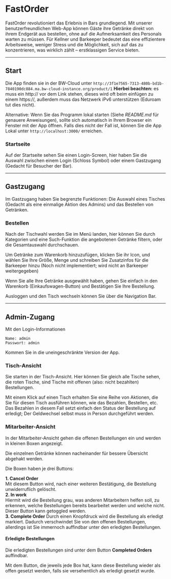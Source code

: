 
# FastOrder

FastOrder revolutioniert das Erlebnis in Bars grundlegend. Mit unserer benutzerfreundlichen Web-App können Gäste ihre Getränke direkt von ihrem Endgerät aus bestellen, ohne auf die Aufmerksamkeit des Personals warten zu müssen. Für Kellner und Barkeeper bedeutet das eine effizientere Arbeitsweise, weniger Stress und die Möglichkeit, sich auf das zu konzentrieren, was wirklich zählt – erstklassigen Service bieten.

---

## Start

Die App finden sie in der BW-Cloud unter ```http://3f1e7565-7313-480b-bd1b-7840190dc884.ma.bw-cloud-instance.org/product/1``` **Hierbei beachten:** es muss ein http:// vor dem Link stehen, dieses wird oft beim einfügen zu einem https://, außerdem muss das Netzwerk iPv6 unterstützen (Eduroam tut dies nicht).  

Alternative: Wenn Sie das Programm lokal starten (Siehe _README.md_ für genauere Anweisungen), sollte sich automatisch in Ihrem Browser ein Fenster mit der App öffnen. Falls dies nicht der Fall ist, können Sie die App Lokal unter ```http://localhost:3000/``` erreichen.

### Startseite

Auf der Startseite sehen Sie einen Login-Screen, hier haben Sie die Auswahl zwischen einem Login (Schloss Symbol) oder einem Gastzugang (Gedacht für Besucher der Bar).

--- 

## Gastzugang

Im Gastzugang haben Sie begrenzte Funktionen: Die Auswahl eines Tisches (Gedacht als eine einmalige Aktion des Admins) und das Bestellen von Getränken.

### Bestellen

Nach der Tischwahl werden Sie im Menü landen, hier können Sie durch Kategorien und eine Such-Funktion die angebotenen Getränke filtern, oder die Gesamtauswahl durchschauen.

Um Getränke zum Warenkorb hinzuzufügen, klicken Sie ihr Icon, und wählen Sie Ihre Größe, Menge und schreiben Sie Zusatzinfos für die Barkeeper hinzu (Noch nicht implementiert; wird nicht an Barkeeper weitergegeben)

Wenn Sie alle Ihre Getränke ausgewählt haben, gehen Sie einfach in den Warenkorb (Einkaufswagen-Button) und Bestätigen Sie Ihre Bestellung.

Ausloggen und den Tisch wechseln können Sie über die Navigation Bar.

---

## Admin-Zugang

Mit den Login-Informationen 
```text
Name: admin
Passwort: admin 
```
Kommen Sie in die uneingeschränkte Version der App.

### Tisch-Ansicht

Sie starten in der Tisch-Ansicht. Hier können Sie gleich alle Tische sehen, die roten Tische, sind Tische mit offenen (also: nicht bezahlten) Bestellungen.

Mit einem Klick auf einen Tisch erhalten Sie eine Reihe von Aktionen, die Sie für diesen Tisch ausführen können, wie das Bezahlen, Bestellen, etc.  
Das Bezahlen in diesem Fall setzt einfach den Status der Bestellung auf erledigt; Der Geldwechsel selbst muss in Person durchgeführt werden.

### Mitarbeiter-Ansicht

In der Mitarbeiter-Ansicht gehen die offenen Bestellungen ein und werden in kleinen Boxen angezeigt.

Die einzelnen Getränke können nacheinander für bessere Übersicht abgehakt werden.

Die Boxen haben je drei Buttons:

**1. Cancel Order**  
Mit diesem Button wird, nach einer weiteren Bestätigung, die Bestellung unwiderruflich gelöscht.  
**2. In work**  
Hiermit wird die Bestellung grau, was anderen Mitarbeitern helfen soll, zu erkennen, welche Bestellungen bereits bearbeitet werden und welche nicht. Dieser Button kann getoggled werden.  
**3. Complete Order**
Durch einen Knopfdruck wird die Bestellung als erledigt markiert. Dadurch verschwindet Sie von den offenen Bestellungen, allerdings ist Sie immernoch auffindbar unter den erledigten Bestellungen.

#### Erledigte Bestellungen

Die erledigten Bestellungen sind unter dem Button **Completed Orders** auffindbar.

Mit dem Button, die jeweils jede Box hat, kann diese Bestellung wieder als offen gesetzt werden, falls sie versehentlich als erledigt gesetzt wurde.

